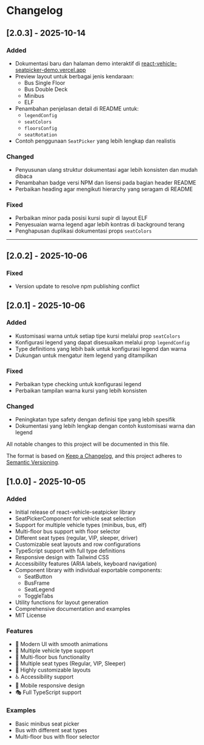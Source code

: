 # Changelog

## [2.0.3] - 2025-10-14

### Added
- Dokumentasi baru dan halaman demo interaktif di [react-vehicle-seatpicker-demo.vercel.app](https://react-vehicle-seatpicker-demo.vercel.app/)
- Preview layout untuk berbagai jenis kendaraan:
  - Bus Single Floor
  - Bus Double Deck
  - Minibus
  - ELF
- Penambahan penjelasan detail di README untuk:
  - `legendConfig`
  - `seatColors`
  - `floorsConfig`
  - `seatRotation`
- Contoh penggunaan `SeatPicker` yang lebih lengkap dan realistis

### Changed
- Penyusunan ulang struktur dokumentasi agar lebih konsisten dan mudah dibaca
- Penambahan badge versi NPM dan lisensi pada bagian header README
- Perbaikan heading agar mengikuti hierarchy yang seragam di README

### Fixed
- Perbaikan minor pada posisi kursi supir di layout ELF
- Penyesuaian warna legend agar lebih kontras di background terang
- Penghapusan duplikasi dokumentasi props `seatColors`

---

## [2.0.2] - 2025-10-06

### Fixed
- Version update to resolve npm publishing conflict

## [2.0.1] - 2025-10-06

### Added
- Kustomisasi warna untuk setiap tipe kursi melalui prop `seatColors`
- Konfigurasi legend yang dapat disesuaikan melalui prop `legendConfig`
- Type definitions yang lebih baik untuk konfigurasi legend dan warna
- Dukungan untuk mengatur item legend yang ditampilkan

### Fixed
- Perbaikan type checking untuk konfigurasi legend
- Perbaikan tampilan warna kursi yang lebih konsisten

### Changed
- Peningkatan type safety dengan definisi tipe yang lebih spesifik
- Dokumentasi yang lebih lengkap dengan contoh kustomisasi warna dan legend

All notable changes to this project will be documented in this file.

The format is based on [Keep a Changelog](https://keepachangelog.com/en/1.0.0/),
and this project adheres to [Semantic Versioning](https://semver.org/spec/v2.0.0.html).

## [1.0.0] - 2025-10-05

### Added
- Initial release of react-vehicle-seatpicker library
- SeatPickerComponent for vehicle seat selection
- Support for multiple vehicle types (minibus, bus, elf)
- Multi-floor bus support with floor selector
- Different seat types (regular, VIP, sleeper, driver)
- Customizable seat layouts and row configurations
- TypeScript support with full type definitions
- Responsive design with Tailwind CSS
- Accessibility features (ARIA labels, keyboard navigation)
- Component library with individual exportable components:
  - SeatButton
  - BusFrame  
  - SeatLegend
  - ToggleTabs
- Utility functions for layout generation
- Comprehensive documentation and examples
- MIT License

### Features
- 🎨 Modern UI with smooth animations
- 🚌 Multiple vehicle type support
- 🏢 Multi-floor bus functionality
- 🎯 Multiple seat types (Regular, VIP, Sleeper)
- 🔧 Highly customizable layouts
- ♿ Accessibility support
- 📱 Mobile responsive design
- 🎭 Full TypeScript support

### Examples
- Basic minibus seat picker
- Bus with different seat types
- Multi-floor bus with floor selector
